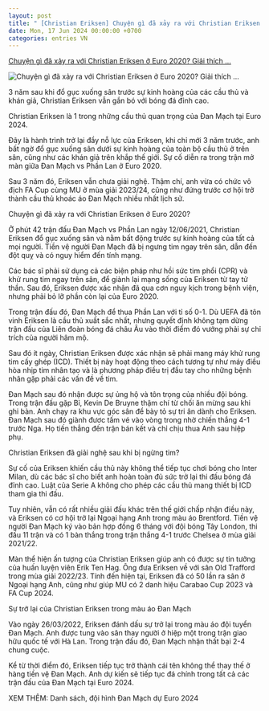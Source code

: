 ```yaml
---
layout: post
title: " [Christian Eriksen] Chuyện gì đã xảy ra với Christian Eriksen ở Euro 2020? Giải thích ..."
date: Mon, 17 Jun 2024 00:00:00 +0700
categories: entries VN
---
```

[Chuyện gì đã xảy ra với Christian Eriksen ở Euro 2020? Giải thích ...](https://www.sportingnews.com/vn/bong-da/news/chuyen-gi-xay-ra-christian-eriksen-euro-2020-dot-quy-tien-ve-dan-mach/d8a28aac10f15cd7f940e956)

![Chuyện gì đã xảy ra với Christian Eriksen ở Euro 2020? Giải thích ...](https://library.sportingnews.com/styles/crop_style_16_9_desktop/s3/2024-06/Christian%20Eriksen%20Denmark%20tribute%20Euro%202020%20061224.jpg?h=920929c4&itok=7YlHEJVC)

3 năm sau khi đổ gục xuống sân trước sự kinh hoàng của các cầu thủ và khán giả, Christian Eriksen vẫn gắn bó với bóng đá đỉnh cao.

Christian Eriksen là 1 trong những cầu thủ quan trọng của Đan Mạch tại Euro 2024.

Đây là hành trình trở lại đầy nỗ lực của Eriksen, khi chỉ mới 3 năm trước, anh bất ngờ đổ gục xuống sân dưới sự kinh hoàng của toàn bộ cầu thủ ở trên sân, cũng như các khán giả trên khắp thế giới. Sự cố diễn ra trong trận mở màn giữa Đan Mạch vs Phần Lan ở Euro 2020.

Sau 3 năm đó, Eriksen vẫn chưa giải nghệ. Thậm chí, anh vừa có chức vô địch FA Cup cùng MU ở mùa giải 2023/24, cũng như đứng trước cơ hội trở thành cầu thủ khoác áo Đan Mạch nhiều nhất lịch sử.

Chuyện gì đã xảy ra với Christian Eriksen ở Euro 2020?

Ở phút 42 trận đấu Đan Mạch vs Phần Lan ngày 12/06/2021, Christian Eriksen đổ gục xuống sân và nằm bất động trước sự kinh hoàng của tất cả mọi người. Tiền vệ người Đan Mạch đã bị ngưng tim ngay trên sân, dẫn đến đột quỵ và có nguy hiểm đến tính mạng.

Các bác sĩ phải sử dụng cả các biện pháp như hồi sức tim phổi (CPR) và khử rung tim ngay trên sân, để giành lại mạng sống của Eriksen từ tay tử thần. Sau đó, Eriksen được xác nhận đã qua cơn nguy kịch trong bệnh viện, nhưng phải bỏ lỡ phần còn lại của Euro 2020.

Trong trận đấu đó, Đan Mạch để thua Phần Lan với tỉ số 0-1. Dù UEFA đã tôn vinh Eriksen là cầu thủ xuất sắc nhất, nhưng quyết định không tạm dừng trận đấu của Liên đoàn bóng đá châu Âu vào thời điểm đó vướng phải sự chỉ trích của người hâm mộ.

Sau đó ít ngày, Christian Eriksen được xác nhận sẽ phải mang máy khử rung tim cấy ghép (ICD). Thiết bị này hoạt động theo cách tương tự như máy điều hòa nhịp tim nhân tạo và là phương pháp điều trị đầu tay cho những bệnh nhân gặp phải các vấn đề về tim.

Đan Mạch sau đó nhận được sự ủng hộ và tôn trọng của nhiều đội bóng. Trong trận đấu gặp Bỉ, Kevin De Bruyne thậm chí từ chối ăn mừng sau khi ghi bàn. Anh chạy ra khu vực góc sân để bày tỏ sự tri ân dành cho Eriksen. Đan Mạch sau đó giành đươc tấm vé vào vòng trong nhờ chiến thắng 4-1 trước Nga. Họ tiến thẳng đến trận bán kết và chỉ chịu thua Anh sau hiệp phụ.

Christian Eriksen đã giải nghệ sau khi bị ngừng tim?

Sự cố của Eriksen khiến cầu thủ này không thể tiếp tục chơi bóng cho Inter Milan, dù các bác sĩ cho biết anh hoàn toàn đủ sức trở lại thi đấu bóng đá đỉnh cao. Luật của Serie A không cho phép các cầu thủ mang thiết bị ICD tham gia thi đấu.

Tuy nhiên, vẫn có rất nhiều giải đấu khác trên thế giới chấp nhận điều này, và Eriksen có cơ hội trở lại Ngoại hạng Anh trong màu áo Brentford. Tiền vệ người Đan Mạch ký vào bản hợp đồng 6 tháng với đội bóng Tây London, thi đấu 11 trận và có 1 bàn thắng trong trận thắng 4-1 trước Chelsea ở mùa giải 2021/22.

Màn thể hiện ấn tượng của Christian Eriksen giúp anh có được sự tin tưởng của huấn luyện viên Erik Ten Hag. Ông đưa Eriksen về với sân Old Trafford trong mùa giải 2022/23. Tính đến hiện tại, Eriksen đã có 50 lần ra sân ở Ngoại hạng Anh, cũng như giúp MU có 2 danh hiệu Carabao Cup 2023 và FA Cup 2024.

Sự trở lại của Christian Eriksen trong màu áo Đan Mạch

Vào ngày 26/03/2022, Eriksen đánh dấu sự trở lại trong màu áo đội tuyển Đan Mạch. Anh được tung vào sân thay người ở hiệp một trong trận giao hữu quốc tế với Hà Lan. Trong trận đấu đó, Đan Mạch nhận thất bại 2-4 chung cuộc.

Kể từ thời điểm đó, Eriksen tiếp tục trở thành cái tên không thể thay thế ở hàng tiền vệ Đan Mạch. Anh dự kiến sẽ tiếp tục đá chính trong tất cả các trận đấu của Đan Mạch tại Euro 2024.

XEM THÊM: Danh sách, đội hình Đan Mạch dự Euro 2024

